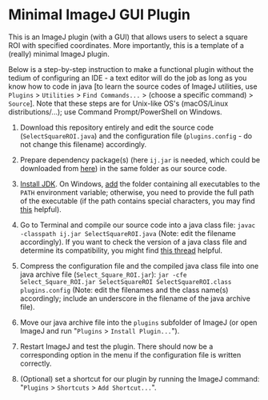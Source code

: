 # Minimal ImageJ GUI Plugin
This is an ImageJ plugin (with a GUI) that allows users to select a square ROI with specified coordinates. More importantly, this is a template of a (really) minimal ImageJ plugin.

Below is a step-by-step instruction to make a functional plugin without the tedium of configuring an IDE - a text editor will do the job as long as you know how to code in java [to learn the source codes of ImageJ utilities, use `Plugins` > `Utilities` > `Find Commands...` > (choose a specific command) > `Source`]. Note that these steps are for Unix-like OS's (macOS/Linux distributions/...); use Command Prompt/PowerShell on Windows.

1. Download this repository entirely and edit the source code (`SelectSquareROI.java`) and the configuration file (`plugins.config` - do not change this filename) accordingly.

2. Prepare dependency package(s) (here `ij.jar` is needed, which could be downloaded from [here](https://wsr.imagej.net/jars)) in the same folder as our source code.

3. [Install JDK](https://www.oracle.com/technetwork/java/javase/downloads/index.html). On Windows, [add](https://docs.oracle.com/javase/7/docs/webnotes/install/windows/jdk-installation-windows.html#path) the folder containing all executables to the `PATH` environment variable; otherwise, you need to provide the full path of the executable (if the path contains special characters, you may find [this](https://docs.microsoft.com/en-us/powershell/module/microsoft.powershell.core/about/about_operators?view=powershell-7.1&viewFallbackFrom=powershell-6#call-operator-) helpful).

4. Go to Terminal and compile our source code into a java class file: `javac -classpath ij.jar SelectSquareROI.java` (Note: edit the filename accordingly). If you want to check the version of a java class file and determine its compatibility, you might find [this thread](https://stackoverflow.com/questions/27065/tool-to-read-and-display-java-class-versions) helpful.

5. Compress the configuration file and the compiled java class file into one java archive file (`Select_Square_ROI.jar`): `jar -cfe Select_Square_ROI.jar SelectSquareROI SelectSquareROI.class plugins.config` (Note: edit the filenames and the class name(s) accordingly; include an underscore in the filename of the java archive file).

6. Move our java archive file into the `plugins` subfolder of ImageJ (or open ImageJ and run "`Plugins` > `Install Plugin...`").

7. Restart ImageJ and test the plugin. There should now be a corresponding option in the menu if the configuration file is written correctly.

8. (Optional) set a shortcut for our plugin by running the ImageJ command: "`Plugins` > `Shortcuts` > `Add Shortcut...`".
